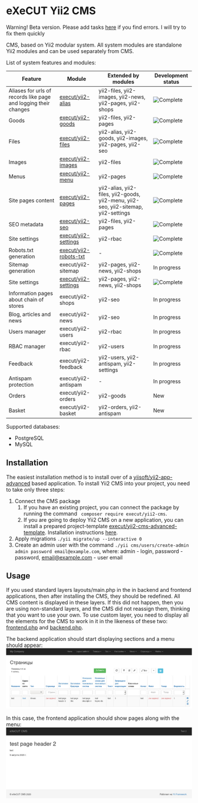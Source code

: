 # eXeCUT Yii2 CMS
Warning! Beta version. Please add tasks [here](https://github.com/execut/yii2-cms/issues) if you find errors. I will try to fix them quickly

CMS, based on Yii2 modular system. All system modules are standalone Yii2 modules and can be used separately from CMS.

List of system features and modules:

Feature | Module | Extended by modules | Development status
-------------------- | ----------- | -------------- | ------
Aliases for urls of records like page and logging their changes | [execut/yii2-alias](http://github.com/execut/yii2-alias) | yii2-files, yii2-images, yii2-news, yii2-pages, yii2-shops | ![Complete](https://img.shields.io/packagist/v/execut/yii2-alias.svg?color=green&label=%20)
Goods | [execut/yii2-goods](http://github.com/execut/yii2-goods) | yii2-files, yii2-pages | ![Complete](https://img.shields.io/packagist/v/execut/yii2-goods.svg?color=green&label=%20)
Files | [execut/yii2-files](http://github.com/execut/yii2-files) | yii2-alias, yii2-goods, yii2-images, yii2-pages, yii2-seo |  ![Complete](https://img.shields.io/packagist/v/execut/yii2-seo.svg?color=green&label=%20)
Images | [execut/yii2-images](http://github.com/execut/yii2-images) | yii2-files | ![Complete](https://img.shields.io/packagist/v/execut/yii2-files.svg?color=green&label=%20)
Menus | [execut/yii2-menu](http://github.com/execut/yii2-menu) | yii2-pages | ![Complete](https://img.shields.io/packagist/v/execut/yii2-menu.svg?color=green&label=%20)
Site pages content | [execut/yii2-pages](http://github.com/execut/yii2-pages) | yii2-alias, yii2-files, yii2-goods, yii2-menu, yii2-seo, yii2-sitemap, yii2-settings | ![Complete](https://img.shields.io/packagist/v/execut/yii2-pages.svg?color=green&label=%20)
SEO metadata | [execut/yii2-seo](http://github.com/execut/yii2-seo) | yii2-files, yii2-pages |  ![Complete](https://img.shields.io/packagist/v/execut/yii2-seo.svg?color=green&label=%20)
Site settings | [execut/yii2-settings](http://github.com/execut/yii2-settings) | yii2-rbac |  ![Complete](https://img.shields.io/packagist/v/execut/yii2-settings.svg?color=green&label=%20)
Robots.txt generation | [execut/yii2-robots-txt](http://github.com/execut/yii2-robots-txt) | - |  ![Complete](https://img.shields.io/packagist/v/execut/yii2-robots-txt.svg?color=green&label=%20)
Sitemap generation | execut/yii2-sitemap | yii2-pages, yii2-news, yii2-shops | In progress
Site settings | [execut/yii2-settings](http://github.com/execut/yii2-settings) | yii2-pages, yii2-news, yii2-shops |  ![Complete](https://img.shields.io/packagist/v/execut/yii2-settings.svg?color=green&label=%20)
Information pages about chain of stores | execut/yii2-shops | yii2-seo | In progress
Blog, articles and news | execut/yii2-news | yii2-seo | In progress
Users manager | execut/yii2-users | yii2-rbac | In progress
RBAC manager | execut/yii2-rbac | yii2-users | In progress
Feedback | execut/yii2-feedback | yii2-users, yii2-antispam, yii2-settings | In progress
Antispam protection | execut/yii2-antispam | - | In progress
Orders | execut/yii2-orders | yii2-goods | New
Basket | execut/yii2-basket | yii2-orders, yii2-antispam | New

Supported databases:
* PostgreSQL
* MySQL

## Installation

The easiest installation method is to install over of a [yiisoft/yii2-app-advanced](https://github.com/yiisoft/yii2-app-advanced) based application.
To install Yii2 CMS into your project, you need to take only three steps:
1. Connect the CMS package
   1. If you have an existing project, you can connect the package by running the command ``` composer require execut/yii2-cms```.
   1. If you are going to deploy Yii2 CMS on a new application, you can install a prepared project-template [execut/yii2-cms-advanced-template](https://github.com/execut/yii2-cms-advanced-template/). Installation instructions [here](https://github.com/execut/yii2-cms-advanced-template/blob/master/docs/guide/start-installation.md).
1. Apply migrations ```./yii migrate/up --interactive 0```
1. Create an admin user with the command ```./yii cms/users/create-admin admin password email@example.com```,
where: admin - login, password - password, email@example.com - user email

## Usage
If you used standard layers layouts/main.php in the in backend and frontend applications, then after installing the CMS, they should be redefined.
All CMS content is displayed in these layers.
If this did not happen, then you are using non-standard layers, and the CMS did not reassign them, thinking that you want to use your own.
To use custom layer, you need to display all the elements for the CMS to work in it in the likeness of these two:
[frontend.php](https://github.com/execut/yii2-cms/blob/master/views/layouts/frontend.php) and
[backend.php](https://github.com/execut/yii2-cms/blob/master/views/layouts/backend.php).

The backend application should start displaying sections and a menu should appear:
![i/backend-pages.jpg](https://raw.githubusercontent.com/execut/yii2-cms/master/docs/guide-ru/i/backend-pages.jpg)

In this case, the frontend application should show pages along with the menu:
![i/backend-pages.jpg](https://raw.githubusercontent.com/execut/yii2-cms/master/docs/guide-ru/i/frontend-pages.jpg)